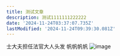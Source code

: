 ```yaml
---
title: 测试文章
description: 测试1111111222222
date: '2024-11-24T03:37:07.735Z'
lastModified: '2024-11-24T09:39:30.081Z'
---
```

士大夫担任法官大人头发
帆帆帆帆
![image](https://github.com/user-attachments/assets/f3d44d1a-069e-42cf-9799-2627d4ea3348)
